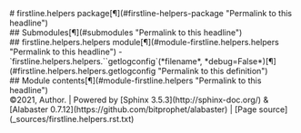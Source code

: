 <div class="document">
<div class="documentwrapper">
<div class="body" role="main">
<div id="firstline-helpers-package" class="section">
# firstline.helpers package[¶](#firstline-helpers-package "Permalink to this headline")
<div id="submodules" class="section">
## Submodules[¶](#submodules "Permalink to this headline")
</div>
<div id="module-firstline.helpers.helpers" class="section">
<span id="firstline-helpers-helpers-module"></span>
## firstline.helpers.helpers module[¶](#module-firstline.helpers.helpers "Permalink to this headline")
  - `firstline.helpers.helpers.``getlogconfig`<span class="sig-paren">(</span>*<span class="n"><span class="pre">filename</span></span>*,
    *<span class="n"><span class="pre">debug</span></span><span class="o"><span class="pre">=</span></span><span class="default_value"><span class="pre">False</span></span>*<span class="sig-paren">)</span>[¶](#firstline.helpers.helpers.getlogconfig "Permalink to this definition")
</div>
<div id="module-firstline.helpers" class="section">
<span id="module-contents"></span>
## Module contents[¶](#module-firstline.helpers "Permalink to this headline")
</div>
</div>
</div>
</div>
<div class="clearer">
</div>
</div>
<div class="footer">
©2021, Author. | Powered by [Sphinx 3.5.3](http://sphinx-doc.org/) &
[Alabaster 0.7.12](https://github.com/bitprophet/alabaster) | [Page
source](_sources/firstline.helpers.rst.txt)
</div>
